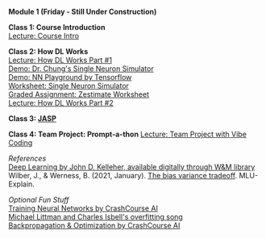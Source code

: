 **Module 1 (Friday - Still Under Construction)**  

**Class 1: Course Introduction**  
[Lecture: Course Intro](https://www.dropbox.com/scl/fi/iobtw5cosgviasz8t3zir/01-Special-Topics-AI-Course-Introduction.pptx?rlkey=8mffd7sfckohpxylbofwcjiam&dl=0)  

**Class 2: How DL Works**  
[Lecture: How DL Works Part #1](https://www.dropbox.com/scl/fi/lbnjj1j4erdcq1c5t6vyu/02-1-How-DL-Works-Part-1-SP25.pptx?rlkey=f4m9kohg97oyp131zsz5tiu03&dl=0)  
[Demo: Dr. Chung's Single Neuron Simulator](https://docs.google.com/spreadsheets/d/1KDGiwAF2GStEZc2WUgbJ7CE7NHktZhAVpcRNulHfqpw/edit#gid=2001141573)  
[Demo: NN Playground by Tensorflow](https://playground.tensorflow.org/#activation=tanh&batchSize=10&dataset=circle&regDataset=reg-plane&learningRate=0.03&regularizationRate=0&noise=0&networkShape=4,2&seed=0.56945&showTestData=false&discretize=false&percTrainData=50&x=true&y=true&xTimesY=false&xSquared=false&ySquared=false&cosX=false&sinX=false&cosY=false&sinY=false&collectStats=false&problem=classification&initZero=false&hideText=false)  
[Worksheet: Single Neuron Simulator](https://docs.google.com/document/d/1VUxvhrI8i_2mxxIqB9e4Y2RZPk69Id76yiddq302e8U/edit?tab=t.0)  
[Graded Assignment: Zestimate Worksheet](https://docs.google.com/document/d/1D4Kg-iPrrpMb3dJS_9m4Y68yYeM0FtS3tTxt_KZGWaA/edit)  
[Lecture: How DL Works Part #2](https://www.dropbox.com/scl/fi/9glmo6vltnnbkyuqyqlj5/02-2-How-DL-Works-Part-2-SP25.pptx?rlkey=y6e6ad1wdm8cn3ldyuq9fjqyo&dl=0)

**Class 3: [JASP](https://jasp-stats.org/how-to-use-jasp/)**  

**Class 4: Team Project: Prompt-a-thon**
[Lecture: Team Project with Vibe Coding](https://www.dropbox.com/scl/fi/hklcdikx34hburo57kd8z/04-Team-Project-with-Vibe-Coding.pptx?rlkey=vtemey03pfw7eztuw1tik5v2i&dl=0)  

*References*  
[Deep Learning by John D. Kelleher, available digitally through W&M library](https://proxy.wm.edu/login?url=https://search.ebscohost.com/login.aspx?direct=true&AuthType=cookie,ip,url,shib&db=nlebk&AN=2234376&site=ehost-live&scope=site)  
Wilber, J., & Werness, B. (2021, January). [The bias variance tradeoff](https://mlu-explain.github.io/bias-variance/). MLU-Explain.  

*Optional Fun Stuff*  
[Training Neural Networks by CrashCourse AI](https://www.pbs.org/video/training-neural-networks-4-mq025r/)  
[Michael Littman and Charles Isbell's overfitting song](https://www.youtube.com/watch?v=DQWI1kvmwRg&list=PLrpsa0hmc1hxDIJZnB0umnmCvofPGj6IA)  
[Backpropagation & Optimization by CrashCourse AI](https://www.pbs.org/video/training-neural-networks-4-mq025r/)  
